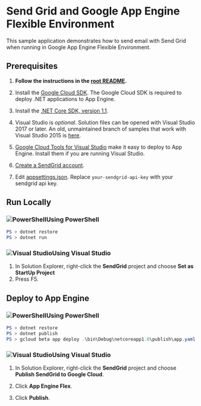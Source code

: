 # Send Grid and Google App Engine Flexible Environment

This sample application demonstrates how to send email with Send Grid
when running in Google App Engine Flexible Environment.

## Prerequisites

1.  **Follow the instructions in the [root README](../../../README.md).**
  
2.  Install the [Google Cloud SDK](https://cloud.google.com/sdk/).  The Google Cloud SDK
    is required to deploy .NET applications to App Engine.

2.  Install the [.NET Core SDK, version 1.1](https://github.com/dotnet/core/blob/master/release-notes/download-archives/1.1.4-download.md).

2.  Visual Studio is *optional*.  Solution files can be opened with Visual
    Studio 2017 or later.  An old, unmaintained branch of samples that work
    with Visual Studio 2015 is 
    [here](https://github.com/GoogleCloudPlatform/dotnet-docs-samples/tree/vs2015).

3.  [Google Cloud Tools for Visual Studio](
	https://marketplace.visualstudio.com/items?itemName=GoogleCloudTools.GoogleCloudPlatformExtensionforVisualStudio)
    make it easy to deploy to App Engine.  Install them if you are running Visual Studio.

4.  [Create a SendGrid account](http://sendgrid.com/partner/google).

4.  Edit [appsettings.json](appsettings.json).  Replace 
    `your-sendgrid-api-key` with your sendgrid api key.

## Run Locally

### ![PowerShell](../.resources/powershell.png)Using PowerShell

```psm1
PS > dotnet restore
PS > dotnet run
```

### ![Visual Studio](../.resources/visual-studio.png)Using Visual Studio

1.  In Solution Explorer, right-click the **SendGrid** project and choose **Set as StartUp Project**
2.  Press F5.

## Deploy to App Engine

### ![PowerShell](../.resources/powershell.png)Using PowerShell


```psm1
PS > dotnet restore
PS > dotnet publish
PS > gcloud beta app deploy .\bin\Debug\netcoreapp1.0\publish\app.yaml
```

### ![Visual Studio](../.resources/visual-studio.png)Using Visual Studio


1.  In Solution Explorer, right-click the **SendGrid** project and choose 
    **Publish SendGrid to Google Cloud**.

2.  Click **App Engine Flex**.

3.  Click **Publish**.

